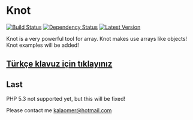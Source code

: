 # Knot

[![Build Status](https://travis-ci.org/kalaomer/knot.svg?branch=master)](https://travis-ci.org/kalaomer/knot)
[![Dependency Status](https://www.versioneye.com/user/projects/53530290fe0d079af90001d5/badge.png)](https://www.versioneye.com/user/projects/53530290fe0d079af90001d5)
[![Latest Version](http://img.shields.io/github/tag/laravel/framework.svg)](https://github.com/kalaomer/knot/releases)

Knot is a very powerful tool for array. Knot makes use arrays like objects! Knot examples will be added!

## [Türkçe klavuz için tıklayınız](./README-TR.md)

## Last

PHP 5.3 not supported yet, but this will be fixed!

Please contact me kalaomer@hotmail.com